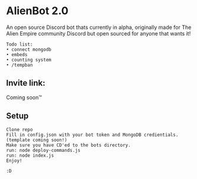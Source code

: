 # AlienBot 2.0
An open source Discord bot thats currently in alpha, originally made for The Alien Empire community Discord but open sourced for anyone that wants it!


    Todo list:
    • connect mongodb
    • embeds
    • counting system
    • /tempban

## Invite link:
Coming soon™️

## Setup

    Clone repo
    Fill in config.json with your bot token and MongoDB credientials. (template coming soon!)
    Make sure you have CD'ed to the bots directory.
    run: node deploy-commands.js
    run: node index.js
    Enjoy!
    
    :D
